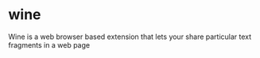 # wine
Wine is a web browser based extension that lets your share particular text fragments in a web page
